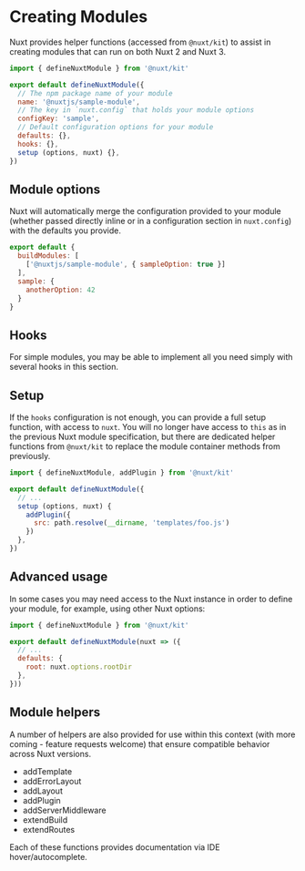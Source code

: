 # Creating Modules

Nuxt provides helper functions (accessed from `@nuxt/kit`) to assist in creating modules that can run on both Nuxt 2 and Nuxt 3.

```js
import { defineNuxtModule } from '@nuxt/kit'

export default defineNuxtModule({
  // The npm package name of your module
  name: '@nuxtjs/sample-module',
  // The key in `nuxt.config` that holds your module options
  configKey: 'sample',
  // Default configuration options for your module
  defaults: {},
  hooks: {},
  setup (options, nuxt) {},
})
```

## Module options

Nuxt will automatically merge the configuration provided to your module (whether passed directly inline or in a configuration section in `nuxt.config`) with the defaults you provide.

```js
export default {
  buildModules: [
    ['@nuxtjs/sample-module', { sampleOption: true }]
  ],
  sample: {
    anotherOption: 42
  }
}
```

## Hooks

For simple modules, you may be able to implement all you need simply with several hooks in this section.

## Setup

If the `hooks` configuration is not enough, you can provide a full setup function, with access to `nuxt`. You will no longer have access to `this` as in the previous Nuxt module specification, but there are dedicated helper functions from `@nuxt/kit` to replace the module container methods from previously.

```js
import { defineNuxtModule, addPlugin } from '@nuxt/kit'

export default defineNuxtModule({
  // ...
  setup (options, nuxt) {
    addPlugin({
      src: path.resolve(__dirname, 'templates/foo.js')
    })
  },
})
```

## Advanced usage

In some cases you may need access to the Nuxt instance in order to define your module, for example, using other Nuxt options:

```js
import { defineNuxtModule } from '@nuxt/kit'

export default defineNuxtModule(nuxt => ({
  // ...
  defaults: {
    root: nuxt.options.rootDir
  },
}))
```

## Module helpers

A number of helpers are also provided for use within this context (with more coming - feature requests welcome) that ensure compatible behavior across Nuxt versions.

* addTemplate
* addErrorLayout
* addLayout
* addPlugin
* addServerMiddleware
* extendBuild
* extendRoutes

Each of these functions provides documentation via IDE hover/autocomplete.
